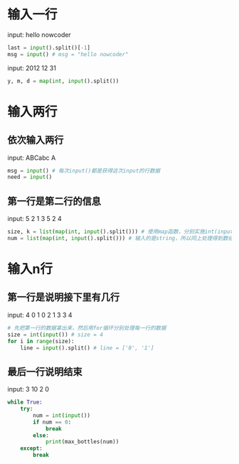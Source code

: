 # 输入一行

input: hello nowcoder

```py
last = input().split()[-1]
msg = input() # msg = "hello nowcoder"
```

input: 2012 12 31

```py
y, m, d = map(int, input().split())
```

# 输入两行

## 依次输入两行

input: ABCabc
       A

```py
msg = input() # 每次input()都是获得这次input的行数据
need = input()
```

## 第一行是第二行的信息

input: 5 2
       1 3 5 2 4

```py
size, k = list(map(int, input().split())) # 使用map函数，分别实施int(input().split())
num = list(map(int, input().split())) # 输入的是string，所以同上处理得到数组
```

# 输入n行

## 第一行是说明接下里有几行

input: 4
       0 1
       0 2
       1 3
       3 4

```py
# 先把第一行的数据拿出来，然后用for循环分别处理每一行的数据
size = int(input()) # size = 4
for i in range(size):
    line = input().split() # line = ['0', '1']

```

## 最后一行说明结束

input: 3
       10
       2
       0

```py
while True:
    try:
        num = int(input())
        if num == 0:
            break
        else:
            print(max_bottles(num))
    except:
        break
```

